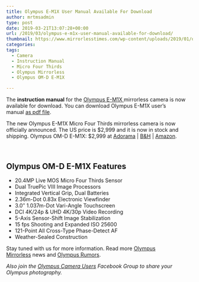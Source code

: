 ```yaml
---
title: Olympus E-M1X User Manual Available For Download
author: mrtmsadmin
type: post
date: 2019-03-21T13:07:28+00:00
url: /2019/03/olympus-e-m1x-user-manual-available-for-download/
thumbnail: https://www.mirrorlesstimes.com/wp-content/uploads/2019/01/olympus-e-m1x-camera-front.jpg
categories:
tags:
  - Camera
  - Instruction Manual
  - Micro Four Thirds
  - Olympus Mirrorless
  - Olympus OM-D E-M1X

---
```

The **instruction manual** for the [Olympus E-M1X ][1]mirrorless camera is now available for download. You can download Olympus E-M1X user’s manual <a title="pdf file" href="https://cs.olympus-imaging.jp/en/support/imsg/digicamera/download/manual/omd/man_em1x_e.pdf" target="_blank" rel="noopener">as pdf file</a>.

The new Olympus E-M1X Micro Four Thirds mirrorless camera is now officially announced. The US price is $2,999 and it is now in stock and shipping. Olympus OM-D E-M1X: $2,999 at <a href="https://www.adorama.com/iomem1x.html?kbid=68292" target="_blank" rel="noopener">Adorama</a> | <a href="https://www.bhphotovideo.com/c/product/1450952-REG/olympus_v201080bu000_om_d_e_m1x_mirrorless_micro.html/BI/20175/KBID/14249/" target="_blank" rel="noopener">B&H</a> | <a href="https://www.amazon.com/Olympus-E-M1X-OM-D/dp/B07MKPNS7D/?tag=mtimes-20" target="_blank" rel="noopener" data-amzn-asin="B07MKPNS7D">Amazon</a>.<!--more-->

&nbsp;

## Olympus OM-D E-M1X Features

<ul data-selenium="highlightList">
  <li>
    20.4MP Live MOS Micro Four Thirds Sensor
  </li>
  <li>
    Dual TruePic VIII Image Processors
  </li>
  <li>
    Integrated Vertical Grip, Dual Batteries
  </li>
  <li>
    2.36m-Dot 0.83x Electronic Viewfinder
  </li>
  <li>
    3.0″ 1.037m-Dot Vari-Angle Touchscreen
  </li>
  <li>
    DCI 4K/24p & UHD 4K/30p Video Recording
  </li>
  <li>
    5-Axis Sensor-Shift Image Stabilization
  </li>
  <li>
    15 fps Shooting and Expanded ISO 25600
  </li>
  <li>
    121-Point All Cross-Type Phase-Detect AF
  </li>
  <li>
    Weather-Sealed Construction
  </li>
</ul>

Stay tuned with us for more information. Read more [Olympus Mirrorless][2] news and <a href="https://www.dailycameranews.com/tag/olympus-rumors/" target="_blank" rel="noopener">Olympus Rumors</a>.

_Also join the <a class="ext-link" title="" href="https://www.facebook.com/groups/858035244291979/" target="_blank" rel="external nofollow noopener">Olympus Camera Users</a> Facebook Group to share your Olympus photography._

&nbsp;

 [1]: https://www.mirrorlesstimes.com/tags/olympus-om-d-e-m1x/
 [2]: https://www.mirrorlesstimes.com/tags/olympus-mirrorless/